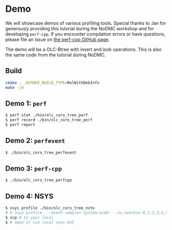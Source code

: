 # Demo

We will showcase demos of various profiling tools. Special thanks to Jan for generously providing this tutorial during the NoDMC workshop and for developing `perf-cpp`. 
If you encounter compilation errors or have questions, please file an issue on [the perf-cpp GitHub page](https://github.com/jmuehlig/perf-cpp).

The demo will be a OLC-Btree with insert and look operations. This is also the same code from the tutorial during NoDMC.

## Build

```bash
cmake . -DCMAKE_BUILD_TYPE=RelWithDebInfo
make -j4
```

## Demo 1: `perf`

```bash
$ perf stat ./bin/olc_coro_tree_perf
$ perf record ./bin/olc_coro_tree_perf
$ perf report
```

## Demo 2: `perfevent`

```bash
$ ./bin/olc_coro_tree_perfevent
```

## Demo 3: `perf-cpp`

```bash
$ ./bin/olc_coro_tree_perfcpp
```

## Demo 4: NSYS

```bash
$ nsys profile ./bin/olc_coro_tree_nvtx
# $ nsys profile  --event-sample='system-wide' --os-events='0,1,2,3,4,5,6,7,8' --cpu-core-events='1,2,3' ./bin/olc_coro_tree_nvtx  
$ scp # to your local
$ # open it via local nsys-GUI
```